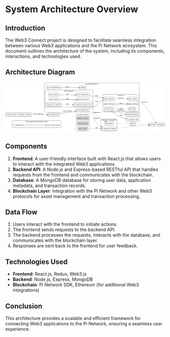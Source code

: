 # System Architecture Overview

## Introduction
The Web3 Connect project is designed to facilitate seamless integration between various Web3 applications and the Pi Network ecosystem. This document outlines the architecture of the system, including its components, interactions, and technologies used.

## Architecture Diagram
![Architecture Diagram](web3-connect.jpeg)

## Components
1. **Frontend**: A user-friendly interface built with React.js that allows users to interact with the integrated Web3 applications.
2. **Backend API**: A Node.js and Express-based RESTful API that handles requests from the frontend and communicates with the blockchain.
3. **Database**: A MongoDB database for storing user data, application metadata, and transaction records.
4. **Blockchain Layer**: Integration with the Pi Network and other Web3 protocols for asset management and transaction processing.

## Data Flow
1. Users interact with the frontend to initiate actions.
2. The frontend sends requests to the backend API.
3. The backend processes the requests, interacts with the database, and communicates with the blockchain layer.
4. Responses are sent back to the frontend for user feedback.

## Technologies Used
- **Frontend**: React.js, Redux, Web3.js
- **Backend**: Node.js, Express, MongoDB
- **Blockchain**: Pi Network SDK, Ethereum (for additional Web3 integrations)

## Conclusion
This architecture provides a scalable and efficient framework for connecting Web3 applications to the Pi Network, ensuring a seamless user experience.
